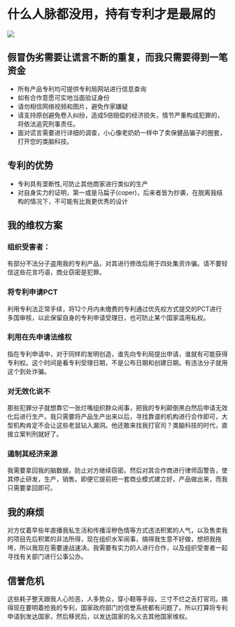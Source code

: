 # 什么人脉都没用，持有专利才是最屌的
![](https://yougonglin.github.io/The-official-website-of-Apocalypse-Mountain-Forest-Enterprise/website/atlas/Dingtalk_20250706041544.jpg)

## 假冒伪劣需要让谎言不断的重复，而我只需要得到一笔资金
- 所有产品专利均可提供专利局网站进行信息查询
- 如有合作意愿可实地当面验证身份
- 请勿相信网络视频和图片，避免作家嫌疑
- 请支持原创避免卷入纠纷，造成5倍赔偿的经济损失，情节严重构成犯罪的，将依法追究刑事责任。
- 面对谎言需要进行详细的调查，小心像老奶奶一样中了卖保健品骗子的圈套，打开您的类脑科技。

## 专利的优势
- 专利具有垄断性,可防止其他商家进行类似的生产
- 对自身实力的证明，第一或是马扁子(coper)，后来者皆为抄袭，在脱离我结构的情况下，不可能有比我更优秀的设计

## 我的维权方案

### 组织受害者：
有部分不法分子盗用我的专利产品，对其进行修改后用于四处集资诈骗。请不要轻信这些花言巧语，商业窃密是犯罪。
### 将专利申请PCT
利用专利法正常手续，将12个月内未缴费的专利通过优先权方式提交的PCT进行多国审核，以此保留自身的专利申请受理日，也可防止某个国家滥用私权。
### 利用在先申请法维权
指在专利申请中，对于同样的发明创造，谁先向专利局提出申请，谁就有可能获得专利权。这个时间是看专利受理日期，不是公布日期和创建日期。有违法分子就用这个到处诈骗。
### 对无效化说不
那些犯罪分子就想靠它一张烂嘴组织群众闹事，把我的专利颠倒黑白然后申请无效化后进行生产。我只需要将产品生产出来以后，寻找靠谱的机构进行合作即可，大型机构肯定不会让这些老鼠钻入漏洞。他还敢来找我打官司？类脑科技的时代，直接立案判刑就好了。
### 遏制其经济来源
我需要拿回我的脑数据，防止对方继续窃密。然后对其合作商进行律师函警告，使其停止研发，生产，销售。即便它提前把一套商业模式建立好，产品做出来，而我只需要拿回即可。

## 我的麻烦
对方仗着早些年直播我私生活和传播淫秽色情等方式违法积累的人气，以及售卖我的项目先后积累的非法所得，现在组织水军闹事，搞得我生意不好做，想把我拖垮，所以我现在需要速战速决。我需要有实力的人进行合作，以及组织受害者一起寻找有关部门进行公事公办。

## 信誉危机
这些耗子整天跟我人心险恶，人多势众，穿小鞋等手段，三寸不烂之舌打官司。搞得现在要明着抢我的专利，国家政府部门的信誉系统都有问题了。所以打算将专利申请到发达国家，然后移民后，以发达国家的名义去其他国家维权。